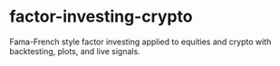 # factor-investing-crypto
Fama-French style factor investing applied to equities and crypto with backtesting, plots, and live signals.
